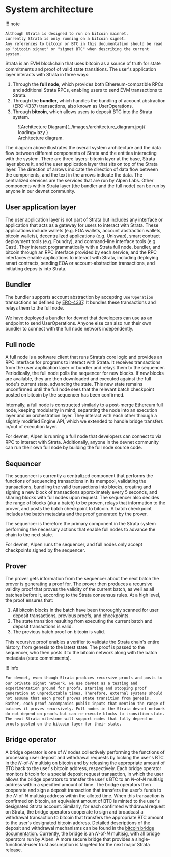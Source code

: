 # System architecture

!!! note

    Although Strata is designed to run on bitcoin mainnet,
    currently Strata is only running on a bitcoin signet.
    Any references to bitcoin or BTC in this documentation should be read
    as "bitcoin signet" or "signet BTC" when describing the current system.

Strata is an EVM blockchain that uses bitcoin as a source of truth
for state commitments and proof of valid state transitions.
The user's application layer interacts with Strata in three ways:

1. Through the **full node**,
   which provides both Ethereum-compatible RPCs and additional Strata RPCs,
   enabling users to send EVM transactions to Strata.
2. Through the **bundler**,
   which handles the bundling of account abstraction (ERC-4337) transactions,
   also known as UserOperations.
3. Through **bitcoin**,
   which allows users to deposit BTC into the Strata system.

<figure markdown="span">
  ![Architecture Diagram](../images/architecture_diagram.jpg){ loading=lazy }
  <figcaption>
    Architecture diagram.
  </figcaption>
</figure>

The diagram above illustrates the overall system architecture and
the data flow between different components of Strata
and the entities interacting with the system.
There are three layers: bitcoin layer at the base, Strata layer above it,
and the user application layer that sits on top of the Strata layer.
The direction of arrows indicate the direction of
data flow between the components,
and the text in the arrows indicate the data.
The centralized services are the services that are run by Alpen Labs.
Other components within Strata layer (the bundler and the full node)
can be run by anyone in our devnet community.

## User application layer

The user application layer is not part of Strata but includes any interface
or application that acts as a gateway for users to interact with Strata.
These applications include wallets
(e.g. EOA wallets, account abstraction wallets, bitcoin wallets),
decentralized applications (e.g. Uniswap),
smart contract deployment tools (e.g. Foundry),
and command-line interface tools (e.g. Cast).
They interact programmatically with a Strata full node,
bundler, and bitcoin through an RPC interface provided by each service,
and the RPC interfaces enable applications to interact with Strata,
including deploying smart contracts,
sending EOA or account-abstraction transactions,
and initiating deposits into Strata.

## Bundler

The bundler supports account abstraction by accepting `UserOperation` transactions
as defined by [ERC-4337](https://www.erc4337.io/docs/understanding-ERC-4337/user-operation).
It bundles these transactions and relays them to the full node.

We have deployed a bundler for devnet that developers can use as
an endpoint to send UserOperations.
Anyone else can also run their own bundler to connect with
the full node network independently.

## Full node

A full node is a software client that runs Strata’s core logic
and provides an RPC interface for programs to interact with Strata.
It receives transactions from the user application layer or bundler
and relays them to the sequencer.
Periodically, the full node polls the sequencer for new blocks.
If new blocks are available,
they are then downloaded and executed against the full node's current state,
advancing the state.
This new state remains unconfirmed until the full node sees that
the relevant batch checkpoint posted on bitcoin by the sequencer
has been confirmed.

Internally, a full node is constructed similarly to a post-merge Ethereum full node,
keeping modularity in mind,
separating the node into an execution layer
and an orchestration layer. They interact with each other
through a slightly modified Engine API, which we extended to handle bridge transfers in/out of execution layer.

For devnet, Alpen is running a full node that developers
can connect to via RPC to interact with Strata.
Additionally, anyone in the devnet community can run their own full node
by building the full node source code.

## Sequencer

The sequencer is currently a centralized component that performs
the functions of sequencing transactions in its mempool,
validating the transactions, bundling the valid transactions into blocks,
creating and signing a new block of transactions approximately
every 5 seconds, and sharing blocks with full nodes upon request.
The sequencer also decides the range of blocks (aka a batch) to be proven,
relays that information to the prover, and posts the batch checkpoint to bitcoin.
A batch checkpoint includes the batch metadata and the proof generated by the prover.

The sequencer is therefore the primary component in
the Strata system performing the necessary actions
that enable full nodes to advance the chain to the next state.

For devnet, Alpen runs the sequencer,
and full nodes only accept checkpoints signed by the sequencer.

## Prover

The prover gets information from the sequencer about the next batch
the prover is generating a proof for.
The prover then produces a recursive validity proof that proves
the validity of the current batch, as well as all batches before it,
according to the Strata consensus rules.
At a high level, the proof ensures that:

1. All bitcoin blocks in the batch have been thoroughly scanned
   for user deposit transactions, previous proofs, and checkpoints.
2. The state transition resulting from executing
   the current batch and deposit transactions is valid.
3. The previous batch proof on bitcoin is valid.

This recursive proof enables a verifier to validate
the Strata chain's entire history,
from genesis to the latest state.
The proof is passed to the sequencer,
who then posts it to the bitcoin network along with the batch metadata
(state commitments).

!!! info

    For devnet, even though Strata produces recursive proofs and posts to our private signet network, we use devnet as a testing and experimentation ground for proofs, starting and stopping proof generation at unpredictable times. Therefore, external systems should not assume that each proof proves state transition from genesis. Rather, each proof accompanies public inputs that mention the range of batches it proves recursively. Full nodes in the Strata devnet network do not depend on proofs but can re-execute blocks to transition state. The next Strata milestone will support nodes that fully depend on proofs posted on the bitcoin layer for their state.

## Bridge operator

A bridge operator is one of $N$ nodes collectively performing
the functions of processing user deposit and withdrawal requests by locking
the user's BTC in the $N$-of-$N$ multisig on bitcoin and by releasing
the appropriate amount of BTC back to the user's bitcoin address,
respectively.
Each bridge operator monitors bitcoin for a special deposit request transaction,
in which the user allows the bridge operators to transfer the user's BTC to
an $N$-of-$N$ multisig address within a specified amount of time.
The bridge operators then cooperate and sign a deposit transaction
that transfers the user's funds to the $N$-of-$N$ multisig address within
the alloted time.
When this transaction is confirmed on bitcoin,
an equivalent amount of BTC is minted to the user's designated Strata account.
Similarly, for each confirmed withdrawal request on Strata,
the bridge operators cooperate to sign and broadcast
a withdrawal transaction to bitcoin that transfers
the appropriate BTC amount to the user's designated bitcoin address.
Detailed descriptions of the deposit and withdrawal mechanisms can be found
in the [bitcoin bridge documentation](bitcoin-bridge.md).
Currently, the bridge is an $N$-of-$N$ multisig,
with all bridge operators run by Alpen.
A more secure bridge that provides
a single-functional-user trust assumption is targeted for
the next major Strata release.
